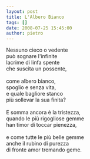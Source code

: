 ```yaml
---
layout: post
title: L'Albero Bianco
tags: []
date: 2008-07-25 15:45:00
author: pietro
---
```

Nessuno cieco o vedente<br/>può sognare l'infinite<br/>lacrime di linfa spente<br/>che suscita un possente,<br/><br/>come albero bianco,<br/>spoglio e senza vita,<br/>e quale bagliore stanco<br/>più sollevar la sua finita?<br/><br/>E somma ancora è la tristezza,<br/>quando le più rigogliose gemme<br/>han timor di toccar pienezza,<br/><br/>e come tutte le più belle gemme<br/>anche il rubino di purezza<br/>di fronte amor tremando geme.
